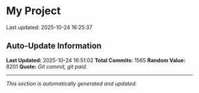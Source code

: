 # My Project


Last updated: 2025-10-24 16:25:37




































































































































































































































































































































































































































































































































































































































































































































































































































































































































































































































































































































































































































































































































































































































































































































































































































































































































































































































































































































































































































## Auto-Update Information

**Last Updated:** 2025-10-24 16:51:02
**Total Commits:** 1565
**Random Value:** 8201
**Quote:** _Git commit, git paid._

---
_This section is automatically generated and updated._
